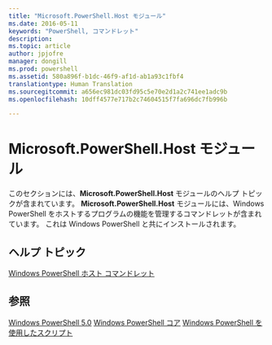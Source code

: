 ```yaml
---
title: "Microsoft.PowerShell.Host モジュール"
ms.date: 2016-05-11
keywords: "PowerShell, コマンドレット"
description: 
ms.topic: article
author: jpjofre
manager: dongill
ms.prod: powershell
ms.assetid: 580a896f-b1dc-46f9-af1d-ab1a93c1fbf4
translationtype: Human Translation
ms.sourcegitcommit: a656ec981dc03fd95c5e70e2d1a2c741ee1adc9b
ms.openlocfilehash: 10dff4577e717b2c74604515f7fa696dc7fb996b

---
```


# Microsoft.PowerShell.Host モジュール
このセクションには、**Microsoft.PowerShell.Host** モジュールのヘルプ トピックが含まれています。 **Microsoft.PowerShell.Host** モジュールには、Windows PowerShell をホストするプログラムの機能を管理するコマンドレットが含まれています。 これは Windows PowerShell と共にインストールされます。

## ヘルプ トピック
[Windows PowerShell ホスト コマンドレット](http://go.microsoft.com/fwlink/?LinkID=245859)

## 参照
[Windows PowerShell 5.0](Windows-PowerShell-5.0.md)
[Windows PowerShell コア](https://technet.microsoft.com/en-us/library/4b75f1e4-f327-48f3-92ab-bf5435094d41)
[Windows PowerShell を使用したスクリプト](../../getting-started/fundamental/Scripting-with-Windows-PowerShell.md)




<!--HONumber=Oct16_HO1-->


